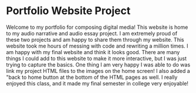# Portfolio Website Project 
Welcome to my portfolio for composing digital media! This website is home to my audio narrative and audio essay project. I am extremely proud of these two projects and am happy to share them through my website. This website took me hours of messing with code and rewriting a million times. I am happy with my final website and think it looks good. There are many things I could add to this website to make it more interactive, but I was just trying to capture the basics. One thing I am very happy I was able to do was link my project HTML files to the images on the home screen! I also added a "back to home button at the bottom of the HTML pages as well. I really enjoyed this class, and it made my final semester in college very enjoyable! 